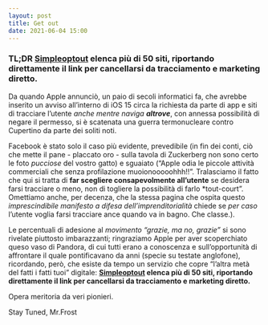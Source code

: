 ```yaml
---
layout: post
title: Get out
date: 2021-06-04 15:00
---
```


### TL;DR [Simpleoptout](https://simpleoptout.com) elenca più di 50 siti, riportando direttamente il link per cancellarsi da tracciamento e marketing diretto.


Da quando Apple annunciò, un paio di secoli informatici fa, che avrebbe inserito un avviso all’interno di iOS 15 circa la richiesta da parte di app e siti di tracciare l’utente *anche mentre naviga **altrove***, con annessa possibilità di negare il permesso, si è scatenata una guerra termonucleare contro Cupertino da parte dei soliti noti.

Facebook è stato solo il caso più evidente, prevedibile (in fin dei conti, ciò che mette il pane - placcato oro - sulla tavola di Zuckerberg non sono certo le foto *pucciose* del vostro gatto) e sguaiato (“Apple odia le piccole attività commerciali che senza profilazione muoionooooohhh!!”. Tralasciamo il fatto che qui si tratta di **far scegliere consapevolmente all’utente** se desidera farsi tracciare o meno, non di togliere la possibilità di farlo *tout-court”. Omettiamo anche, per decenza, che la stessa pagina che ospita questo *imprescindibile manifesto a difesa dell’imprenditorialità* chiede se *per caso* l’utente voglia farsi tracciare ance quando va in bagno. Che classe.).

Le percentuali di adesione al *movimento “grazie, ma no, grazie”* si sono rivelate piuttosto imbarazzanti; ringraziamo Apple per aver scoperchiato queso vaso di Pandora, di cui tutti erano a conoscenza e sull’opportunità di affrontare il quale pontificavano da anni (specie su testate anglofone), ricordando, però, che esiste da tempo un servizio che copre “l’altra metà del fatti i fatti tuoi” digitale: **[Simpleoptout](https://simpleoptout.com) elenca più di 50 siti, riportando direttamente il link per cancellarsi da tracciamento e marketing diretto.**

Opera meritoria da veri pionieri.

Stay Tuned, Mr.Frost
